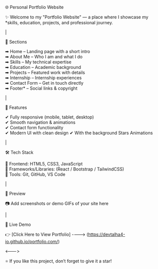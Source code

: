 🌐 Personal Portfolio Website  

✨ Welcome to my "Portfolio Website" — a place where I showcase my *skills, education, projects, and professional journey.  

|


🔹 Sections  

➡ Home – Landing page with a short intro  
➡ About Me – Who I am and what I do  
➡ Skills – My technical expertise  
➡ Education – Academic background  
➡ Projects – Featured work with details  
➡ Internship – Internship experiences  
➡ Contact Form – Get in touch directly  
➡ Footer* – Social links & copyright  

|

 🚀 Features  

✔ Fully responsive (mobile, tablet, desktop)  
✔ Smooth navigation & animations  
✔ Contact form functionality  
✔ Modern UI with clean design 
✔ With the background Stars Animations 


|

 🛠 Tech Stack  

🔸 Frontend: HTML5, CSS3, JavaScript  
🔸 Frameworks/Libraries: (React / Bootstrap / TailwindCSS)  
🔸 Tools: Git, GitHub, VS Code  

|

📸 Preview  

📷 Add screenshots or demo GIFs of your site here  

|

 🔗 Live Demo  

👉 [Click Here to View Portfolio] ----> (https://devtalha4-io.github.io/portfolio.com/) 

<--->








⭐ If you like this project, don’t forget to give it a star!


